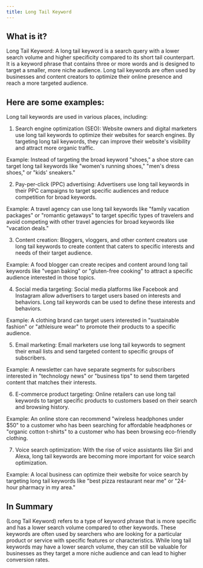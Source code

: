 ```yaml
---
title: Long Tail Keyword
---
```




## What is it?

Long Tail Keyword: A long tail keyword is a search query with a lower search volume and higher specificity compared to its short tail counterpart. It is a keyword phrase that contains three or more words and is designed to target a smaller, more niche audience. Long tail keywords are often used by businesses and content creators to optimize their online presence and reach a more targeted audience.

## Here are some examples:

Long tail keywords are used in various places, including:

1. Search engine optimization (SEO): Website owners and digital marketers use long tail keywords to optimize their websites for search engines. By targeting long tail keywords, they can improve their website's visibility and attract more organic traffic.

Example: Instead of targeting the broad keyword "shoes," a shoe store can target long tail keywords like "women's running shoes," "men's dress shoes," or "kids' sneakers."

2. Pay-per-click (PPC) advertising: Advertisers use long tail keywords in their PPC campaigns to target specific audiences and reduce competition for broad keywords.

Example: A travel agency can use long tail keywords like "family vacation packages" or "romantic getaways" to target specific types of travelers and avoid competing with other travel agencies for broad keywords like "vacation deals."

3. Content creation: Bloggers, vloggers, and other content creators use long tail keywords to create content that caters to specific interests and needs of their target audience.

Example: A food blogger can create recipes and content around long tail keywords like "vegan baking" or "gluten-free cooking" to attract a specific audience interested in those topics.

4. Social media targeting: Social media platforms like Facebook and Instagram allow advertisers to target users based on interests and behaviors. Long tail keywords can be used to define these interests and behaviors.

Example: A clothing brand can target users interested in "sustainable fashion" or "athleisure wear" to promote their products to a specific audience.

5. Email marketing: Email marketers use long tail keywords to segment their email lists and send targeted content to specific groups of subscribers.

Example: A newsletter can have separate segments for subscribers interested in "technology news" or "business tips" to send them targeted content that matches their interests.

6. E-commerce product targeting: Online retailers can use long tail keywords to target specific products to customers based on their search and browsing history.

Example: An online store can recommend "wireless headphones under $50" to a customer who has been searching for affordable headphones or "organic cotton t-shirts" to a customer who has been browsing eco-friendly clothing.

7. Voice search optimization: With the rise of voice assistants like Siri and Alexa, long tail keywords are becoming more important for voice search optimization.

Example: A local business can optimize their website for voice search by targeting long tail keywords like "best pizza restaurant near me" or "24-hour pharmacy in my area."

## In Summary

(Long Tail Keyword) refers to a type of keyword phrase that is more specific and has a lower search volume compared to other keywords. These keywords are often used by searchers who are looking for a particular product or service with specific features or characteristics. While long tail keywords may have a lower search volume, they can still be valuable for businesses as they target a more niche audience and can lead to higher conversion rates.
